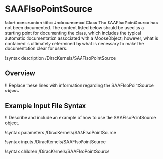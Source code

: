# SAAFIsoPointSource

!alert construction title=Undocumented Class
The SAAFIsoPointSource has not been documented. The content listed below should be used as a starting point for
documenting the class, which includes the typical automatic documentation associated with a
MooseObject; however, what is contained is ultimately determined by what is necessary to make the
documentation clear for users.

!syntax description /DiracKernels/SAAFIsoPointSource

## Overview

!! Replace these lines with information regarding the SAAFIsoPointSource object.

## Example Input File Syntax

!! Describe and include an example of how to use the SAAFIsoPointSource object.

!syntax parameters /DiracKernels/SAAFIsoPointSource

!syntax inputs /DiracKernels/SAAFIsoPointSource

!syntax children /DiracKernels/SAAFIsoPointSource
